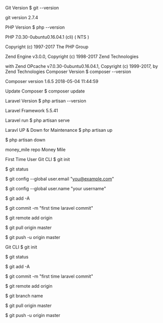 Git Version
$ git --version

git version 2.7.4

PHP Version
$ php --version

PHP 7.0.30-0ubuntu0.16.04.1 (cli) ( NTS )

Copyright (c) 1997-2017 The PHP Group

Zend Engine v3.0.0, Copyright (c) 1998-2017 Zend Technologies

with Zend OPcache v7.0.30-0ubuntu0.16.04.1, Copyright (c) 1999-2017, by Zend Technologies
Composer Version
$ composer --version

Composer version 1.6.5 2018-05-04 11:44:59

Update Composer
$ composer update

Laravel Version
$ php artisan --version

Laravel Framework 5.5.41

Laravel run
$ php artisan serve

Laravl UP & Down for Maintenance
$ php artisan up

$ php artisan down

money_mile repo
Money Mile

First Time User Git CLI
$ git init

$ git status

$ git config --global user.email "you@example.com"

$ git config --global user.name "your username"

$ git add -A

$ git commit -m "first time laravel commit"

$ git remote add origin

$ git pull origin master

$ git push -u origin master

Git CLI
$ git init

$ git status

$ git add -A

$ git commit -m "first time laravel commit"

$ git remote add origin

$ git branch name

$ git pull origin master

$ git push -u origin master